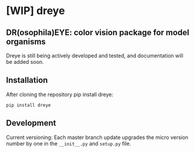 # [WIP] dreye

## DR(osophila)EYE: color vision package for model organisms

Dreye is still being actively developed and tested, and documentation will be added soon.

## Installation

After cloning the repository pip install dreye:
```
pip install dreye
```

## Development

Current versioning: Each master branch update upgrades the micro version number by one in the `__init__.py` and `setup.py` file.
